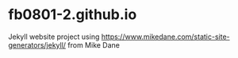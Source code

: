# fb0801-2.github.io
Jekyll website project using https://www.mikedane.com/static-site-generators/jekyll/ from Mike Dane
